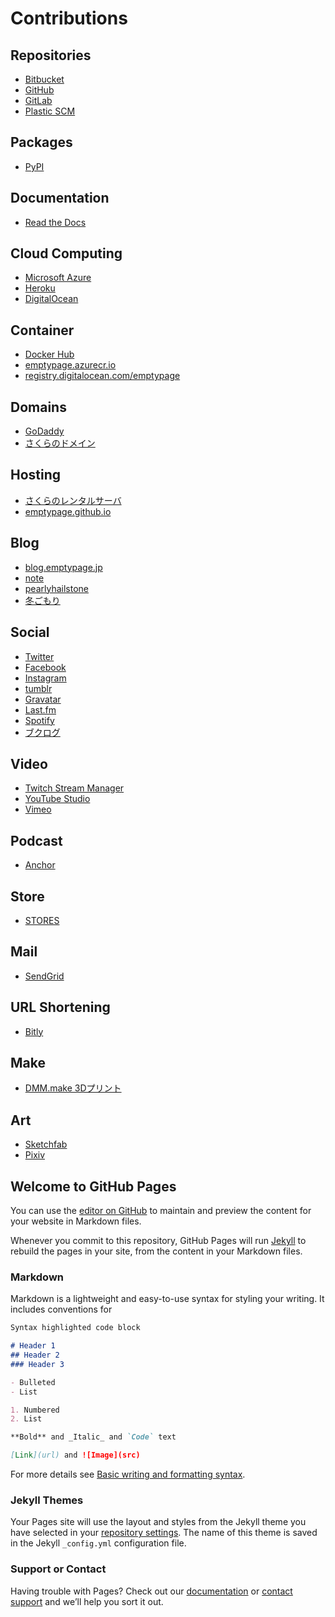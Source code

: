 # Contributions

## Repositories

- [Bitbucket](https://bitbucket.org/dashboard/overview)
- [GitHub](https://github.com/)
- [GitLab](https://gitlab.com/)
- [Plastic SCM](https://www.plasticscm.com/dashboard)

## Packages

- [PyPI](https://pypi.org/manage/projects/)

## Documentation

- [Read the Docs](https://readthedocs.org/dashboard/)

## Cloud Computing

- [Microsoft Azure](https://portal.azure.com/)
- [Heroku](https://dashboard.heroku.com/apps)
- [DigitalOcean](https://cloud.digitalocean.com/)

## Container

- [Docker Hub](https://hub.docker.com/)
- [emptypage.azurecr.io](https://portal.azure.com/#@masaakishibataoutlook.onmicrosoft.com/resource/subscriptions/2e15f0af-84ea-4b94-9051-d33e1d3b251f/resourceGroups/ContainerResources/providers/Microsoft.ContainerRegistry/registries/emptypage/overview)
- [registry.digitalocean.com/emptypage](https://cloud.digitalocean.com/registry?i=b38f35)

## Domains

- [GoDaddy](https://jp.godaddy.com/)
- [さくらのドメイン](https://secure.sakura.ad.jp/domain/domains)

## Hosting

- [さくらのレンタルサーバ](https://secure.sakura.ad.jp/rs/cp/)
- [emptypage.github.io](https://github.com/emptypage/emptypage.github.io)

## Blog

- [blog.emptypage.jp](https://blog.emptypage.jp/wp-admin/)
- [note](https://note.com/emptypage/)
- [pearlyhailstone](https://www.blogger.com/blog/posts/3346166058700838798?hl=ja&tab=jj)
- [冬ごもり](https://www.blogger.com/blog/posts/4534610264996439001?hl=ja)

## Social

- [Twitter](https://twitter.com/home)
- [Facebook](https://www.facebook.com)
- [Instagram](https://www.instagram.com)
- [tumblr](https://www.tumblr.com/dashboard)
- [Gravatar](https://ja.gravatar.com/emails/)
- [Last.fm](https://www.last.fm/user/mshibata)
- [Spotify](https://open.spotify.com/user/_mshibata)
- [ブクログ](https://booklog.jp/home)

## Video

- [Twitch Stream Manager](https://dashboard.twitch.tv/u/oophagapumilio/stream-manager)
- [YouTube Studio](https://studio.youtube.com/channel/UCENx_4KmAbF8zuJr_CPvrhg)
- [Vimeo](https://vimeo.com)

## Podcast

- [Anchor](https://anchor.fm/dashboard/analytics)

## Store

- [STORES](https://dashboard.stores.jp)

## Mail

- [SendGrid](https://app.sendgrid.com/)

## URL Shortening

- [Bitly](https://bitly.com/)

## Make

- [DMM.make 3Dプリント](https://make.dmm.com/mypage/)

## Art

- [Sketchfab](https://sketchfab.com/mshibata)
- [Pixiv](https://www.pixiv.net/dashboard)

## Welcome to GitHub Pages

You can use the [editor on GitHub](https://github.com/emptypage/emptypage.github.io/edit/main/index.md) to maintain and preview the content for your website in Markdown files.

Whenever you commit to this repository, GitHub Pages will run [Jekyll](https://jekyllrb.com/) to rebuild the pages in your site, from the content in your Markdown files.

### Markdown

Markdown is a lightweight and easy-to-use syntax for styling your writing. It includes conventions for

```markdown
Syntax highlighted code block

# Header 1
## Header 2
### Header 3

- Bulleted
- List

1. Numbered
2. List

**Bold** and _Italic_ and `Code` text

[Link](url) and ![Image](src)
```

For more details see [Basic writing and formatting syntax](https://docs.github.com/en/github/writing-on-github/getting-started-with-writing-and-formatting-on-github/basic-writing-and-formatting-syntax).

### Jekyll Themes

Your Pages site will use the layout and styles from the Jekyll theme you have selected in your [repository settings](https://github.com/emptypage/emptypage.github.io/settings/pages). The name of this theme is saved in the Jekyll `_config.yml` configuration file.

### Support or Contact

Having trouble with Pages? Check out our [documentation](https://docs.github.com/categories/github-pages-basics/) or [contact support](https://support.github.com/contact) and we’ll help you sort it out.
